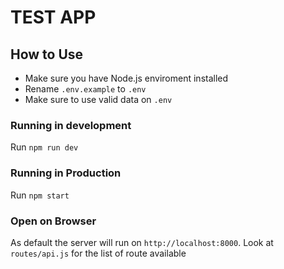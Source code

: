 # TEST APP

## How to Use

- Make sure you have Node.js enviroment installed
- Rename `.env.example` to `.env`
- Make sure to use valid data on `.env`

### Running in development

Run `npm run dev`

### Running in Production

Run `npm start`

### Open on Browser

As default the server will run on `http://localhost:8000`. Look at `routes/api.js` for the list of route available